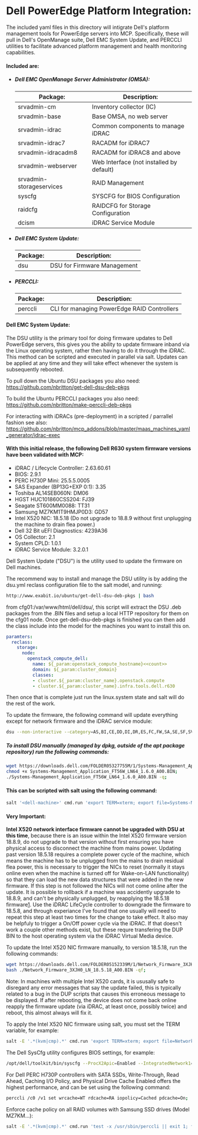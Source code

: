 # Dell PowerEdge Platform Integration:

The included yaml files in this directory will intigrate Dell's platform management tools for PowerEdge servers into MCP. Specifically, these will pull in Dell's OpenManage suite, Dell EMC System Update, and PERCCLI utilities to facilitate advanced platform management and health monitoring capabilities.

#### Included are:

- ##### Dell EMC OpenManage Server Administrator (OMSA):

  | Package:                 | Description:                             |
  | ------------------------ | ---------------------------------------- |
  | srvadmin-cm              | Inventory collector (IC)                 |
  | srvadmin-base            | Base OMSA, no web server                 |
  | srvadmin-idrac           | Common components to manage iDRAC        |
  | srvadmin-idrac7          | RACADM for iDRAC7                        |
  | srvadmin-idracadm8       | RACADM for iDRAC8 and above              |
  | srvadmin-webserver       | Web Interface (not installed by default) |
  | srvadmin-storageservices | RAID Management                          |
  | syscfg                   | SYSCFG for BIOS Configuration            |
  | raidcfg                  | RAIDCFG for Storage Configuration        |
  | dcism                    | iDRAC Service Module                     |

- ##### Dell EMC System Update:

  | Package:                 | Description:                             |
  | ------------------------ | ---------------------------------------- |
  | dsu                      | DSU for Firmware Management              |
  
- ##### PERCCLI:

  | Package: | Description:                                |
  | -------- | ------------------------------------------- |
  | perccli  | CLI for managing PowerEdge RAID Controllers |



#### Dell EMC System Update:

The DSU utility is the primary tool for doing firmware updates to Dell PowerEdge servers, this gives you the ability to update firmware inband via the Linux operating system, rather then having to do it through the iDRAC. This method can be scripted and executed in parallel via salt. Updates can be applied at any time and they will take effect whenever the system is subsequently rebooted.

To pull down the Ubuntu DSU packages you also need:
https://github.com/nbritton/get-dell-dsu-deb-pkgs

To build the Ubuntu PERCCLI packages you also need:
https://github.com/nbritton/make-perccli-deb-pkgs

For interacting with iDRACs (pre-deployment) in a scripted / parrallel fashion see also:
https://github.com/nbritton/mcp_addons/blob/master/maas_machines_yaml_generator/idrac-exec

#### With this initial release, the following Dell R630 system firmware versions have been validated with MCP:

- iDRAC / Lifecycle Controller: 2.63.60.61
- BIOS: 2.9.1
- PERC H730P Mini: 25.5.5.0005
- SAS Expander (BP13G+EXP 0:1): 3.35
- Toshiba AL14SEB060N: DM06
- HGST HUC101860CSS204: FJ39
- Seagate ST600MM0088: TT31
- Samsung MZ7KM1T9HMJP0D3: GD57
- Intel X520 NIC: 18.5.18 (Do not upgrade to 18.8.9 without first unplugging the machine to drain flea power.)
- Dell 32 Bit uEFI Diagnostics: 4239A36
- OS Collector: 2.1
- System CPLD: 1.0.1
- iDRAC Service Module: 3.2.0.1

Dell System Update ("DSU") is the utility used to update the firmware on Dell machines.

The recommend way to install and manage the DSU utility is by adding the dsu.yml reclass configuration file to the salt model, and running:
```bash
http://www.exabit.io/ubuntu/get-dell-dsu-deb-pkgs | bash
```
from  cfg01:/var/www/html/dell/dsu/, this script will extract the DSU .deb packages from the .BIN files and setup a local HTTP repository for them on the cfg01 node. Once get-dell-dsu-deb-pkgs is finished you can then add the class include into the model for the machines you want to install this on.
```yaml
paramters:
  reclass:
    storage:
      node:
        openstack_compute_dell:
          name: ${_param:openstack_compute_hostname}<<count>>
          domain: ${_param:cluster_domain}
          classes:
          - cluster.${_param:cluster_name}.openstack.compute
          - cluster.${_param:cluster_name}.infra.tools.dell.r630
```

Then once that is complete just run the linux.system state and salt will do the rest of the work.

To update the firmware, the following command will update everything except for network firmware and the iDRAC service module:
```bash
dsu --non-interactive --category=AS,BI,CE,DD,DI,DR,ES,FC,FW,SA,SE,SF,SV,TH,XP
```

##### To install DSU manually (managed by dpkg, outside of the apt package repository) run the following commands:
```bash
wget https://downloads.dell.com/FOLDER05327755M/1/Systems-Management_Application_FT56W_LN64_1.6.0_A00.BIN;
chmod +x Systems-Management_Application_FT56W_LN64_1.6.0_A00.BIN;
./Systems-Management_Application_FT56W_LN64_1.6.0_A00.BIN -q;
```

#### This can be scripted with salt using the following command:
```bash
salt '<dell-machine>' cmd.run 'export TERM=xterm; export file=Systems-Management_Application_FT56W_LN64_1.6.0_A00.BIN; wget -q https://downloads.dell.com/FOLDER05327755M/1/${file}; chmod +x ${file}; ./${file} -qf; rm ${file};'
```

#### Very Important:
**Intel X520 network interface firmware cannot be upgraded with DSU at this time**, because there is an issue within the Intel X520 firmware version 18.8.9, do not upgrade to that version without first ensuring you have physical access to disconnect the machine from mains power. Updating past version 18.5.18 requires a complete power cycle of the machine, which means the machine has to be unplugged from the mains to drain residual flea power, this is necessary to trigger the NICs to reset (normally it stays online even when the machine is turned off for Wake-on-LAN functionality) so that they can load the new data structures that were added in the new firmware. If this step is not followed the NICs will not come online after the update. It is possible to rollback if a machine was accidently upgrade to 18.8.9, and can't be physically unplugged, by reapplying the 18.5.18 firmware[1]. Use the iDRAC LifeCycle controller to downgrade the firmware to 18.5.8, and through experiance I've found that one usually will need to repeat this step at least two times for the change to take effect. It also may be helpfuly to trigger a On/Off power cycle via the iDRAC. If that doesn't work a couple other methods exist, but these requre transfering the DUP BIN to the host operating system via the iDRAC Virtual Media device.

[1]: https://downloads.dell.com/FOLDER05152341M/2/Network_Firmware_3XJH0_WN64_18.5.18_A00_01.EXE

To update the Intel X520 NIC firmware manually, to version 18.5.18, run the following commands:

```bash
wget https://downloads.dell.com/FOLDER05152339M/1/Network_Firmware_3XJH0_LN_18.5.18_A00.BIN;
bash ./Network_Firmware_3XJH0_LN_18.5.18_A00.BIN -qf;
```

Note: In machines with multiple Intel X520 cards, it is ususally safe to disregard any error messages that say the update failed, this is typically related to a bug in the DUP scripts that causes this erroneous message to be displayed. If after rebooting, the device does not come back online reapply the firmware update (via iDRAC, at least once, possibly twice) and reboot, this almost always will fix it.

To apply the Intel X520 NIC firmware using salt, you must set the TERM variable, for example:
```bash
salt -E '.*(kvm|cmp).*' cmd.run 'export TERM=xterm; export file=Network_Firmware_3XJH0_LN_18.5.18_A00.BIN; wget https://downloads.dell.com/FOLDER05152339M/1/${file}; chmod +x ${file}; ./${file} -q;'
```

The Dell SysCfg utility configures BIOS settings, for example:
```bash
/opt/dell/toolkit/bin/syscfg --ProcX2Apic=Enabled --IntegratedNetwork1=DisabledOs --ProcVirtualization=Enabled --IoatEngine=Enabled --SysProfile=PerfOptimized --BootSeqRetry=Enabled
```

For Dell PERC H730P controllers with SATA SSDs, Write-Through, Read Ahead, Caching I/O Policy, and Physical Drive Cache Enabled offers the highest performance, and can be set using the following command:
```bash
perccli /c0 /v1 set wrcache=WT rdcache=RA iopolicy=Cached pdcache=On;
```

Enforce cache policy on all RAID volumes with Samsung SSD drives (Model MZ7KM...):
```bash
salt -E '.*(kvm|cmp).*' cmd.run 'test -x /usr/sbin/perccli || exit 1; for volume in $(perccli /c0 show all | awk '"'"'/MZ7KM/ {print $4}'"'"' | sort -u); do perccli /c0 /v${volume} set wrcache=WT rdcache=RA iopolicy=Cached pdcache=On; done'
```
